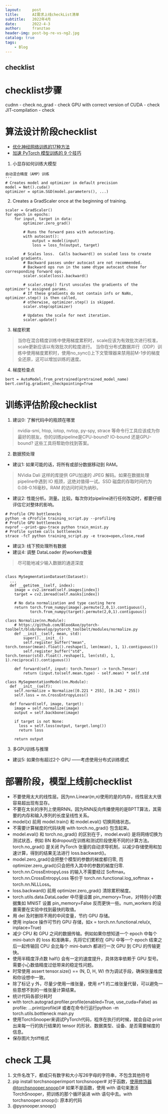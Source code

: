 ```yaml
---
layout:     post
title:      AI需求上线checkList清单
subtitle:   2022年4月
date:       2022-4-3
author:     franztao
header-img: post-bg-re-vs-ng2.jpg
catalog: true
tags:
    - Blog
---
```


## checklist


# checklist步骤
cudnn - check
no_grad - check
GPU with correct version of CUDA - check
JIT-compilation - check



# 算法设计阶段checklist
- [优化神经网络训练的17种方法](https://mp.weixin.qq.com/s/WUN0150C7Zk1Add7y22jDw)
- [加速 PyTorch 模型训练的 9 个技巧](https://mp.weixin.qq.com/s/Fu4cmInN2ql7B9nzb8ywuA)
1. 小显存如何训练大模型 
```
自动混合精度（AMP）训练
'''
# Creates model and optimizer in default precision
model = Net().cuda()
optimizer = optim.SGD(model.parameters(), ...)
```
2. Creates a GradScaler once at the beginning of training.
```
scaler = GradScaler()
for epoch in epochs:
    for input, target in data:
        optimizer.zero_grad()

        # Runs the forward pass with autocasting.
        with autocast():
            output = model(input)
            loss = loss_fn(output, target)

        # Scales loss.  Calls backward() on scaled loss to create scaled gradients.
        # Backward passes under autocast are not recommended.
        # Backward ops run in the same dtype autocast chose for corresponding forward ops.
        scaler.scale(loss).backward()

        # scaler.step() first unscales the gradients of the optimizer's assigned params.
        # If these gradients do not contain infs or NaNs, optimizer.step() is then called,
        # otherwise, optimizer.step() is skipped.
        scaler.step(optimizer)

        # Updates the scale for next iteration.
        scaler.update()
```
3. 梯度积累
> 当你在混合精度训练中使用梯度累积时，scale应该为有效批次进行校准，scale更新应该以有效批次的粒度进行。
当你在分布式数据并行（DDP）训练中使用梯度累积时，使用no_sync()上下文管理器来禁用前M-1步的梯度全还原，这可以增加训练的速度。

4. 梯度检查点
```
bert = AutoModel.from_pretrained(pretrained_model_name)
bert.config.gradient_checkpointing=True
```

# 训练评估阶段checklist
1. 建议0: 了解代码中的瓶颈在哪里
> nvidia-smi, htop, iotop, nvtop, py-spy, strace 等命令行工具应该成为你最好的朋友。你的训练pipeline是CPU-bound? IO-bound 还是GPU-bound? 这些工具将帮助你找到答案。
2. 数据预处理
- 建议1: 如果可能的话，将所有或部分数据移动到 RAM。
> NVidia Dali 这样的库提供 GPU加速的 JPEG 解码。如果在数据处理pipeline中遇到 IO 瓶颈，这绝对值得一试。SSD 磁盘的存取时间约为0.08-0.16毫秒。RAM 的访问时间为纳秒。
- 建议2: 性能分析。测量。比较。每次你对pipeline进行任何改动时，都要仔细评估它对整体的影响。
```
# Profile CPU bottlenecks
python -m cProfile training_script.py --profiling
# Profile GPU bottlenecks
nvprof --print-gpu-trace python train_mnist.py
# Profile system calls bottlenecks
strace -fcT python training_script.py -e trace=open,close,read
```
- 建议3: 线下预处理所有数据
- 建议4: 调整 DataLoader 的workers数量
> 尽可能地减少输入数据的通道深度
```

class MySegmentationDataset(Dataset):
  ...
  def __getitem__(self, index):
    image = cv2.imread(self.images[index])
    target = cv2.imread(self.masks[index])

    # No data normalization and type casting here
    return torch.from_numpy(image).permute(2,0,1).contiguous(),
           torch.from_numpy(target).permute(2,0,1).contiguous()

class Normalize(nn.Module):
    # https://github.com/BloodAxe/pytorch-toolbelt/blob/develop/pytorch_toolbelt/modules/normalize.py
    def __init__(self, mean, std):
        super().__init__()
        self.register_buffer("mean", torch.tensor(mean).float().reshape(1, len(mean), 1, 1).contiguous())
        self.register_buffer("std", torch.tensor(std).float().reshape(1, len(std), 1, 1).reciprocal().contiguous())

    def forward(self, input: torch.Tensor) -> torch.Tensor:
        return (input.to(self.mean.type) - self.mean) * self.std

class MySegmentationModel(nn.Module):
  def __init__(self):
    self.normalize = Normalize([0.221 * 255], [0.242 * 255])
    self.loss = nn.CrossEntropyLoss()

  def forward(self, image, target):
    image = self.normalize(image)
    output = self.backbone(image)

    if target is not None:
      loss = self.loss(output, target.long())
      return loss

    return output
```
3. 多GPU训练与推理
- 建议5: 如果你有超过2个 GPU ——考虑使用分布式训练模式

# 部署阶段，模型上线前checklist
- 不要使用太大的线性层。因为nn.Linear(m,n)使用的是的内存，线性层太大很容易超出现有显存。
- 不要在太长的序列上使用RNN。因为RNN反向传播使用的是BPTT算法，其需要的内存和输入序列的长度呈线性关系。
- model(x) 前用 model.train() 和 model.eval() 切换网络状态。
- 不需要计算梯度的代码块用 with torch.no_grad() 包含起来。
- model.eval() 和 torch.no_grad() 的区别在于，model.eval() 是将网络切换为测试状态，例如 BN 和dropout在训练和测试阶段使用不同的计算方法。torch.no_grad() 是关闭 PyTorch 张量的自动求导机制，以减少存储使用和加速计算，得到的结果无法进行 loss.backward()。
- model.zero_grad()会把整个模型的参数的梯度都归零, 而optimizer.zero_grad()只会把传入其中的参数的梯度归零.
- torch.nn.CrossEntropyLoss 的输入不需要经过 Softmax。torch.nn.CrossEntropyLoss 等价于 torch.nn.functional.log_softmax + torch.nn.NLLLoss。
- loss.backward() 前用 optimizer.zero_grad() 清除累积梯度。
- torch.utils.data.DataLoader 中尽量设置 pin_memory=True，对特别小的数据集如 MNIST 设置 pin_memory=False 反而更快一些。num_workers 的设置需要在实验中找到最快的取值。
- 用 del 及时删除不用的中间变量，节约 GPU 存储。
- 使用 inplace 操作可节约 GPU 存储，如x = torch.nn.functional.relu(x, inplace=True)
- 减少 CPU 和 GPU 之间的数据传输。例如如果你想知道一个 epoch 中每个 mini-batch 的 loss 和准确率，先将它们累积在 GPU 中等一个 epoch 结束之后一起传输回 CPU 会比每个 mini-batch 都进行一次 GPU 到 CPU 的传输更快。
- 使用半精度浮点数 half() 会有一定的速度提升，具体效率依赖于 GPU 型号。需要小心数值精度过低带来的稳定性问题。
- 时常使用 assert tensor.size() == (N, D, H, W) 作为调试手段，确保张量维度和你设想中一致。
- 除了标记 y 外，尽量少使用一维张量，使用 n*1 的二维张量代替，可以避免一些意想不到的一维张量计算结果。
- 统计代码各部分耗时
- with torch.autograd.profiler.profile(enabled=True, use_cuda=False) as profile:    ...print(profile)# 或者在命令行运行python -m torch.utils.bottleneck main.py
- 使用TorchSnooper来调试PyTorch代码，程序在执行的时候，就会自动 print 出来每一行的执行结果的 tensor 的形状、数据类型、设备、是否需要梯度的信息。
- 保存图片为tiff格式

# check 工具
1. 文件名改下，都成只有数字和大小写26字母的字符串，不包含其他符号
2. pip install torchsnooperimport torchsnooper# 对于函数，使用修饰器@torchsnooper.snoop()# 如果不是函数，使用 with 语句来激活 TorchSnooper，把训练的那个循环装进 with 语句中去。with torchsnooper.snoop():    原本的代码
3. @pysnooper.snoop()
